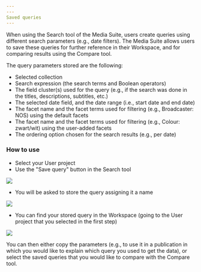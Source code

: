 ```yaml
---
---
Saved queries
---
```


When using the Search tool of the Media Suite, users create queries using different search parameters (e.g., date filters). The Media Suite allows users to save these queries for further reference in their Workspace, and for comparing results using the Compare tool.

The query parameters stored are the following:

- Selected collection
- Search expression (the search terms and Boolean operators)
- The field cluster(s) used for the query (e.g., if the search was done in the titles, descriptions, subtitles, etc.)
- The selected date field, and the date range (i.e., start date and end date)
- The facet name and the facet terms used for filtering (e.g., Broadcaster: NOS) using the default facets
- The facet name and the facet terms used for filtering (e.g., Colour: zwart/wit) using the user-added facets
- The ordering option chosen for the search results (e.g., per date)

### How to use

- Select your User project
- Use the "Save query" button in the Search tool 

![](/uploads/saved_queries_button.png)

- You will be asked to store the query assigning it a name

![](/uploads/saved_queries_dialogbox.png)

- You can find your stored query in the Workspace (going to the User project that you selected in the first step)

![](/uploads/saved_queries.jpg)

You can then either copy the parameters (e.g., to use it in a publication in which you would like to explain which query you used to get the data), or select the saved queries that you would like to compare with the Compare tool.
